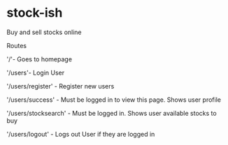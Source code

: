 # stock-ish
Buy and sell stocks online

Routes


  '/'- Goes to homepage
  
  
  '/users'- Login User
  
  
  '/users/register'  - Register new users
  
  
  '/users/success' - Must be logged in to view this page. Shows user profile
  
  
  '/users/stocksearch' - Must be logged in. Shows user available stocks to buy
  
  
  '/users/logout' - Logs out User if they are logged in
